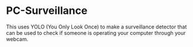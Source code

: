 # PC-Surveillance
This uses YOLO (You Only Look Once) to make a surveillance detector that can be used to check if someone is operating your computer through your webcam.
